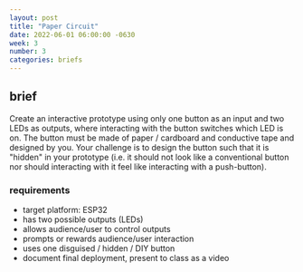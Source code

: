 ```yaml
---
layout: post
title: "Paper Circuit"
date: 2022-06-01 06:00:00 -0630
week: 3
number: 3
categories: briefs
---
```


## brief

Create an interactive prototype using only one button as an input and two LEDs as outputs, where interacting with the button switches which LED is on. The button must be made of paper / cardboard and conductive tape and designed by you. Your challenge is to design the button such that it is "hidden" in your prototype (i.e. it should not look like a conventional button nor should interacting with it feel like interacting with a push-button).

### requirements

* target platform: ESP32
* has two possible outputs (LEDs)
* allows audience/user to control outputs
* prompts or rewards audience/user interaction
* uses one disguised / hidden / DIY button
* document final deployment, present to class as a video

